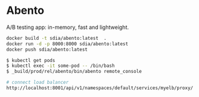 # Abento

A/B testing app: in-memory, fast and lightweight.




``` bash
docker build -t sdia/abento:latest  .
docker run -d -p 8000:8000 sdia/abento:latest
docker push sdia/abento:latest
```


```bash
$ kubectl get pods
$ kubectl exec -it some-pod -- /bin/bash
$ _build/prod/rel/abento/bin/abento remote_console
```


```bash
# connect load balancer
http://localhost:8001/api/v1/namespaces/default/services/myelb/proxy/


```
